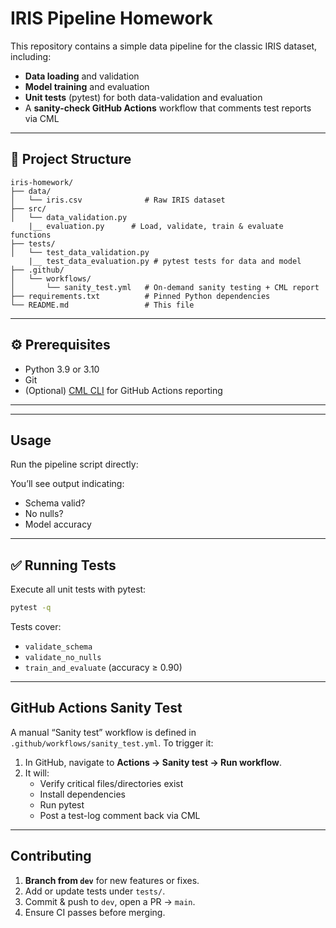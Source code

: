 # IRIS Pipeline Homework

This repository contains a simple data pipeline for the classic IRIS dataset, including:

- **Data loading** and validation  
- **Model training** and evaluation  
- **Unit tests** (pytest) for both data-validation and evaluation  
- A **sanity-check GitHub Actions** workflow that comments test reports via CML  

---

## 📂 Project Structure

```
iris-homework/
├── data/
│   └── iris.csv              # Raw IRIS dataset
├── src/
│   └── data_validation.py
    |__ evaluation.py      # Load, validate, train & evaluate functions
├── tests/
│   └── test_data_validation.py
    |__ test_data_evaluation.py # pytest tests for data and model
├── .github/
│   └── workflows/
│       └── sanity_test.yml   # On-demand sanity testing + CML report
├── requirements.txt          # Pinned Python dependencies
└── README.md                 # This file
```

---

## ⚙️ Prerequisites

- Python 3.9 or 3.10  
- Git  
- (Optional) [CML CLI](https://cml.dev) for GitHub Actions reporting  

---



---

## Usage

Run the pipeline script directly:



You’ll see output indicating:
- Schema valid?  
- No nulls?  
- Model accuracy  

---

## ✅ Running Tests

Execute all unit tests with pytest:

```bash
pytest -q
```

Tests cover:
- `validate_schema`  
- `validate_no_nulls`  
- `train_and_evaluate` (accuracy ≥ 0.90)  

---

## GitHub Actions Sanity Test

A manual “Sanity test” workflow is defined in `.github/workflows/sanity_test.yml`. To trigger it:

1. In GitHub, navigate to **Actions → Sanity test → Run workflow**.  
2. It will:
   - Verify critical files/directories exist  
   - Install dependencies  
   - Run pytest  
   - Post a test-log comment back via CML  

---

## Contributing

1. **Branch from `dev`** for new features or fixes.  
2. Add or update tests under `tests/`.  
3. Commit & push to `dev`, open a PR → `main`.  
4. Ensure CI passes before merging.  



